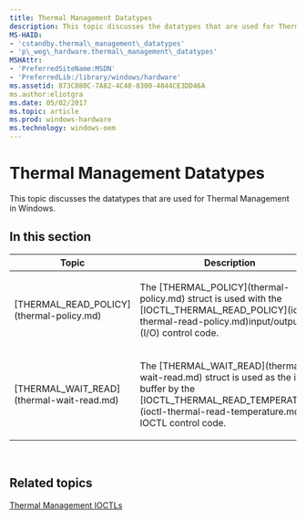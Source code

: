 ```yaml
---
title: Thermal Management Datatypes
description: This topic discusses the datatypes that are used for Thermal Management in Windows.
MS-HAID:
- 'cstandby.thermal\_management\_datatypes'
- 'p\_weg\_hardware.thermal\_management\_datatypes'
MSHAttr:
- 'PreferredSiteName:MSDN'
- 'PreferredLib:/library/windows/hardware'
ms.assetid: 873C880C-7A82-4C40-8300-4844CE3DD46A
ms.author:eliotgra
ms.date: 05/02/2017
ms.topic: article
ms.prod: windows-hardware
ms.technology: windows-oem
---
```


# Thermal Management Datatypes


This topic discusses the datatypes that are used for Thermal Management in Windows.

## In this section


<table>
<colgroup>
<col width="50%" />
<col width="50%" />
</colgroup>
<thead>
<tr class="header">
<th>Topic</th>
<th>Description</th>
</tr>
</thead>
<tbody>
<tr class="odd">
<td><p>[THERMAL_READ_POLICY](thermal-policy.md)</p></td>
<td><p>The [THERMAL_POLICY](thermal-policy.md) struct is used with the [IOCTL_THERMAL_READ_POLICY](ioctl-thermal-read-policy.md)input/output (I/O) control code.</p></td>
</tr>
<tr class="even">
<td><p>[THERMAL_WAIT_READ](thermal-wait-read.md)</p></td>
<td><p>The [THERMAL_WAIT_READ](thermal-wait-read.md) struct is used as the input buffer by the [IOCTL_THERMAL_READ_TEMPERATURE](ioctl-thermal-read-temperature.md) IOCTL control code.</p></td>
</tr>
</tbody>
</table>

 

## Related topics


[Thermal Management IOCTLs](thermal-management-ioctls.md)

 

 







